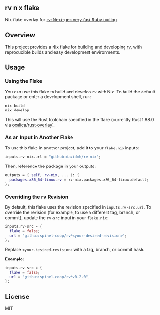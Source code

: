 rv nix flake
------------

Nix flake overlay for [rv: Next-gen very fast Ruby tooling][rv]

## Overview

This project provides a Nix flake for building and developing [rv], with
reproducible builds and easy development environments.

## Usage

### Using the Flake

You can use this flake to build and develop `rv` with Nix.
To build the default package or enter a development shell, run:

```sh
nix build
nix develop
```

This will use the Rust toolchain specified in the flake (currently Rust 1.88.0
via [oxalica/rust-overlay]).

### As an Input in Another Flake

To use this flake in another project, add it to your `flake.nix` inputs:

```nix
inputs.rv-nix.url = "github:davidmh/rv-nix";
```

Then, reference the package in your outputs:

```nix
outputs = { self, rv-nix, ... }: {
  packages.x86_64-linux.rv = rv-nix.packages.x86_64-linux.default;
};
```

### Overriding the rv Revision

By default, this flake uses the revision specified in `inputs.rv-src.url`.
To override the revision (for example, to use a different tag, branch, or
commit), update the `rv-src` input in your `flake.nix`:

```nix
inputs.rv-src = {
  flake = false;
  url = "github:spinel-coop/rv/<your-desired-revision>";
};
```

Replace `<your-desired-revision>` with a tag, branch, or commit hash.

**Example:**
```nix
inputs.rv-src = {
  flake = false;
  url = "github:spinel-coop/rv/v0.2.0";
};
```

## License

MIT

[rv]: https://github.com/spinel-coop/rv
[oxalica/rust-overlay]: https://github.com/oxalica/rust-overlay
